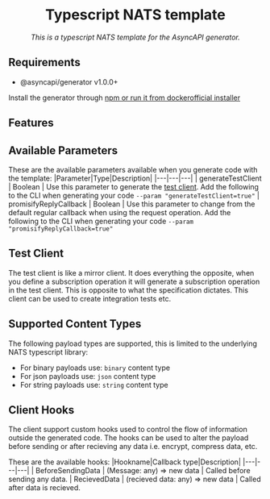 <h1 align="center">Typescript NATS template</h1>
<p align="center">
  <em>This is a typescript NATS template for the AsyncAPI generator.</em>
</p>

## Requirements
* @asyncapi/generator v1.0.0+

Install the generator through [npm or run it from dockerofficial installer](https://github.com/asyncapi/generator)

## Features


## Available Parameters
These are the available parameters available when you generate code with the template:
|Parameter|Type|Description|
|---|---|---|
| generateTestClient | Boolean | Use this parameter to generate the [test client](###test-client). Add the following to the CLI when generating your code `--param "generateTestClient=true"`
| promisifyReplyCallback | Boolean | Use this parameter to change from the default regular callback when using the request operation. Add the following to the CLI when generating your code `--param "promisifyReplyCallback=true"`

## Test Client
The test client is like a mirror client. It does everything the opposite, when you define a subscription operation it will generate a subscription operation in the test client. This is opposite to what the specification dictates. This client can be used to create integration tests etc. 

## Supported Content Types
The following payload types are supported, this is limited to the underlying NATS typescript library:

* For binary payloads use: `binary` content type
* For json payloads use: `json` content type
* For string payloads use: `string` content type

## Client Hooks

The client support custom hooks used to control the flow of information outside the generated code. The hooks can be used to alter the payload before sending or after recieving any data i.e. encrypt, compress data, etc.

These are the available hooks:
|Hookname|Callback type|Description|
|---|---|---|
| BeforeSendingData | (Message: any) => new data | Called before sending any data. 
| RecievedData | (recieved data: any) => new data | Called after data is recieved.
